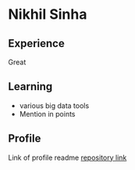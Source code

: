 # Nikhil Sinha

## Experience
Great
## Learning
- various big data tools
- Mention in points

## Profile
Link of profile readme [repository link](https://github.com/nikhilsinha822/nikhilsinha822.git)
